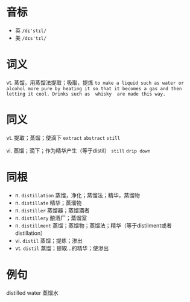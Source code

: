 # 音标

- 英 `/dɪ'stɪl/`
- 美 `/dɪs'tɪl/`

# 词义

vt. 蒸馏，用蒸馏法提取；吸取，提炼
`to make a liquid such as water or alcohol more pure by heating it so that it becomes a gas and then letting it cool. Drinks such as  whisky  are made this way.`

# 同义

vt. 提取；蒸馏；使滴下
`extract` `abstract` `still`

vi. 蒸馏；滴下；作为精华产生（等于distil）
`still` `drip down`

# 同根

- n. `distillation` 蒸馏，净化；蒸馏法；精华，蒸馏物
- n. `distillate` 精华；蒸溜物
- n. `distiller` 蒸馏器；蒸馏酒者
- n. `distillery` 酿酒厂；蒸馏室
- n. `distillment` 蒸馏；蒸馏物；蒸馏法；精华（等于distilment或者distillation）
- vi. `distil` 蒸馏；提炼；渗出
- vt. `distil` 蒸馏；提取…的精华；使渗出

# 例句

distilled water
蒸馏水


